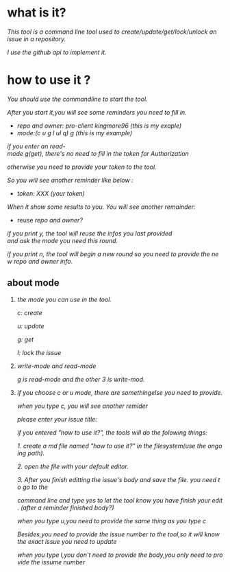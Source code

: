 # what is it?

*This tool is a command line tool used to create/update/get/lock/unlock an issue in a repository.*

*I use the github api to implement it.*

# how to use it ?
*You should use the commandline to start the tool.*

*After you start it,you will see some reminders you need to fill in.*

- *repo and owner: pro-client kingmore96 (this is my exaple)*
- *mode:(c u g l ul q) g (this is my example)*

*if you enter an read-mode g(get), there's no need to fill in the token for Authorization*

*otherwise you need to provide your token to the tool.*

*So you will see another reminder like below :*

- *token: XXX (your token)*

*When it show some results to you. You will see another remainder:*

- reuse *repo and owner?*

*if you print y, the tool will reuse the infos you last provided and ask the mode you need this round.*

*if you print n, the tool will begin a new round so you need to provide the new repo and owner info.*

## about mode

1. *the mode you can use in the tool.*

    *c: create*

    *u: update*

    *g: get*

    *l: lock the issue*

2. *write-mode and read-mode*

    *g is read-mode and the other 3 is write-mod.*

3. *if you choose c or u mode, there are somethingelse you need to provide.*

    *when you type c, you will see another remider*

    *please enter your issue title:*

    *if you entered "how to use it?", the tools will do the folowing things:*

    *1. create a md file named "how to use it?" in the filesystem(use the ongoing path).*

    *2. open the file with your default editor.*

    *3. After you finish editting the issue's body and save the file. you need to go to the*

    *command line and type yes to let the tool know you have finish your edit. (after a reminder finished body?)*

    *when you type u,you need to provide the same thing as you type c*

    *Besides,you need to provide the issue number to the tool,so it will know the exact issue you need to update*

    *when you type l,you don't need to provide the body,you only need to provide the issume number*
